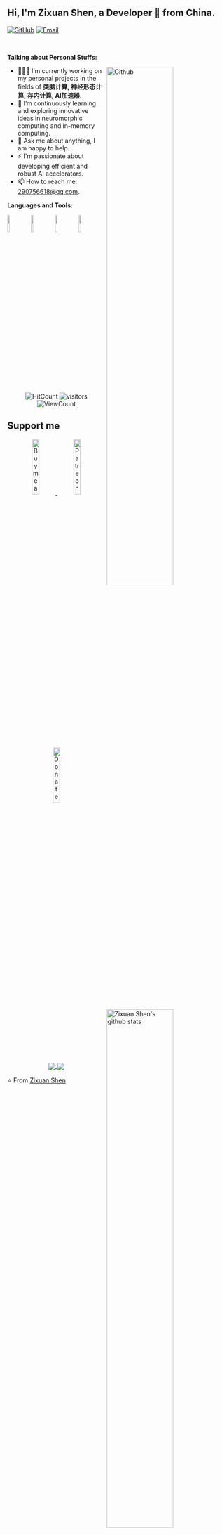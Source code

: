 <!-- Your title -->
## Hi, I'm Zixuan Shen, a Developer 🚀 from China.

<!-- Badges -->
[![GitHub](https://img.shields.io/badge/-GitHub-000?style=flat&logo=GitHub&logoColor=white)](https://github.com/FITZET)
[![Email](https://img.shields.io/badge/-Email-c14438?style=flat&logo=Gmail&logoColor=white)](mailto:290756618@qq.com)

&nbsp;

<!-- 关于我 -->
**Talking about Personal Stuffs:**

<!-- 一张右侧图片（选填） -->
<img width="55%" align="right" alt="Github" src="https://raw.githubusercontent.com/onimur/.github/master/.resources/git-header.svg" />

- 👨🏽‍💻 I’m currently working on my personal projects in the fields of **类脑计算, 神经形态计算, 存内计算, AI加速器**.
- 🌱 I’m continuously learning and exploring innovative ideas in neuromorphic computing and in-memory computing.
- 💬 Ask me about anything, I am happy to help.
- ⚡️ I'm passionate about developing efficient and robust AI accelerators.
- 📫 How to reach me: [290756618@qq.com](mailto:290756618@qq.com).

**Languages and Tools:** 

<p>
  <!-- 你可以根据需要替换为其他合适的 logo 链接 -->
  <code><img width="10%" src="https://www.vectorlogo.zone/logos/python/python-ar21.svg"></code>
  <code><img width="10%" src="https://www.vectorlogo.zone/logos/verilog/verilog-ar21.svg"></code>
  <code><img width="10%" src="https://www.vectorlogo.zone/logos/pytorch/pytorch-ar21.svg"></code>
  <code><img width="10%" src="https://www.vectorlogo.zone/logos/tcllang/tcllang-ar21.svg"></code>
</p>

<!-- GitHub Stats -->
<p>
  <a href="https://github.com/FITZET">
    <img width="55%" align="right" alt="Zixuan Shen's github stats" src="https://github-readme-stats.vercel.app/api?username=FITZET&show_icons=true&hide_border=true" />
  </a>
</p>

<!-- 访问统计 -->
<p align="center">
  <img alt="HitCount" src="http://hits.dwyl.com/FITZET/FITZET.svg" />
  <img alt="visitors" src="https://visitor-badge.glitch.me/badge?page_id=FITZET.FITZET" />
  <img alt="ViewCount" src="https://views.whatilearened.today/views/github/FITZET/FITZET.svg" />
</p>

## Support me
<p align="center">
  <a href="https://www.buymeacoffee.com/yourlink" target="_blank">
      <img width="18%" alt="Buy me a coffee" src="https://raw.githubusercontent.com/onimur/.github/master/.resources/support-buy-coffee.png"/>
  </a>
  <a href="https://www.patreon.com/yourlink" target="_blank">
      <img width="18%" alt="Patreon" src="https://raw.githubusercontent.com/onimur/.github/master/.resources/support-patreon.png"/>
  </a>
  <a href="https://www.paypal.com/donate/yourlink" target="_blank">
      <img width="18%" alt="Donate with Paypal" src="https://raw.githubusercontent.com/onimur/.github/master/.resources/support-paypal.png"/>
  </a>
</p>

<!-- 主要项目 -->
<p align="center">
  <a href="https://github.com/FITZET/your-project-1">
    <img align="center" src="https://github-readme-stats.vercel.app/api/pin/?username=FITZET&repo=your-project-1" />
  </a>
  <a href="https://github.com/FITZET/your-project-2">
    <img align="center" src="https://github-readme-stats.vercel.app/api/pin/?username=FITZET&repo=your-project-2" />
  </a>
</p>

<!-- Footer -->
⭐️ From [Zixuan Shen](https://github.com/FITZET)
